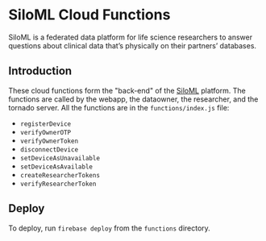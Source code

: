 # SiloML Cloud Functions

SiloML is a federated data platform for life science researchers to answer questions about clinical data that’s physically on their partners’ databases.

## Introduction

These cloud functions form the "back-end" of the [SiloML](https://www.siloml.us) platform. The functions are called by the webapp, the dataowner, the researcher, and the tornado server. All the functions are in the `functions/index.js` file:
- `registerDevice`
- `verifyOwnerOTP` 
- `verifyOwnerToken` 
- `disconnectDevice`
- `setDeviceAsUnavailable` 
- `setDeviceAsAvailable`
- `createResearcherTokens`
- `verifyResearcherToken`

## Deploy

To deploy, run `firebase deploy` from the `functions` directory.
